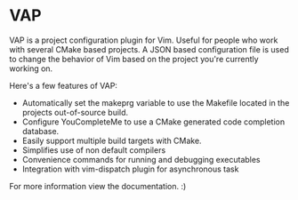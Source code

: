 VAP
===

VAP is a project configuration plugin for Vim. Useful for people who work with
several CMake based projects. A JSON based configuration file is used to change
the behavior of Vim based on the project you're currently working on.

Here's a few features of VAP:
* Automatically set the makeprg variable to use the Makefile located in the projects out-of-source build.
* Configure YouCompleteMe to use a CMake generated code completion database.
* Easily support multiple build targets with CMake.
* Simplifies use of non default compilers
* Convenience commands for running and debugging executables
* Integration with vim-dispatch plugin for asynchronous task

For more information view the documentation. :)
